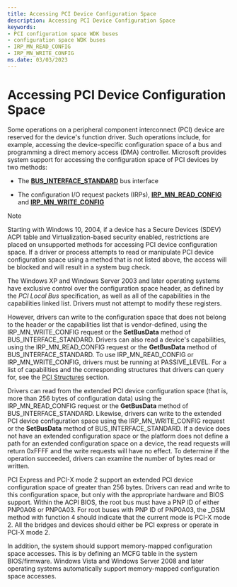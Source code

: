 ```yaml
---
title: Accessing PCI Device Configuration Space
description: Accessing PCI Device Configuration Space
keywords:
- PCI configuration space WDK buses
- configuration space WDK buses
- IRP_MN_READ_CONFIG
- IRP_MN_WRITE_CONFIG
ms.date: 03/03/2023
---
```


# Accessing PCI Device Configuration Space


Some operations on a peripheral component interconnect (PCI) device are reserved for the device's function driver. Such operations include, for example, accessing the device-specific configuration space of a bus and programming a direct memory access (DMA) controller. Microsoft provides system support for accessing the configuration space of PCI devices by two methods:

-   The [**BUS\_INTERFACE\_STANDARD**](/windows-hardware/drivers/ddi/wdm/ns-wdm-_bus_interface_standard) bus interface

-   The configuration I/O request packets (IRPs), [**IRP\_MN\_READ\_CONFIG**](../kernel/irp-mn-read-config.md) and [**IRP\_MN\_WRITE\_CONFIG**](../kernel/irp-mn-write-config.md)

>[!NOTE]
>Starting with Windows 10, 2004, if a device has a Secure Devices (SDEV) ACPI table and Virtualization-based security enabled, restrictions are placed on unsupported methods for accessing PCI device configuration space. If a driver or process attempts to read or manipulate PCI device configuration space using a method that is not listed above, the access will be blocked and will result in a system bug check.

The Windows XP and Windows Server 2003 and later operating systems have exclusive control over the configuration space header, as defined by the *PCI Local Bus* specification, as well as all of the capabilities in the capabilities linked list. Drivers must not attempt to modify these registers.

However, drivers can write to the configuration space that does not belong to the header or the capabilities list that is vendor-defined, using the IRP\_MN\_WRITE\_CONFIG request or the **SetBusData** method of BUS\_INTERFACE\_STANDARD. Drivers can also read a device's capabilities, using the IRP\_MN\_READ\_CONFIG request or the **GetBusData** method of BUS\_INTERFACE\_STANDARD. To use IRP\_MN\_READ\_CONFIG or IRP\_MN\_WRITE\_CONFIG, drivers must be running at PASSIVE\_LEVEL. For a list of capabilities and the corresponding structures that drivers can query for, see the [PCI Structures](/windows-hardware/drivers/ddi/_pci/#structures) section.

Drivers can read from the extended PCI device configuration space (that is, more than 256 bytes of configuration data) using the IRP\_MN\_READ\_CONFIG request or the **GetBusData** method of BUS\_INTERFACE\_STANDARD. Likewise, drivers can write to the extended PCI device configuration space using the IRP\_MN\_WRITE\_CONFIG request or the **SetBusData** method of BUS\_INTERFACE\_STANDARD. If a device does not have an extended configuration space or the platform does not define a path for an extended configuration space on a device, the read requests will return 0xFFFF and the write requests will have no effect. To determine if the operation succeeded, drivers can examine the number of bytes read or written.

PCI Express and PCI-X mode 2 support an extended PCI device configuration space of greater than 256 bytes. Drivers can read and write to this configuration space, but only with the appropriate hardware and BIOS support. Within the ACPI BIOS, the root bus must have a PNP ID of either PNP0A08 or PNP0A03. For root buses with PNP ID of PNP0A03, the \_DSM method with function 4 should indicate that the current mode is PCI-X mode 2. All the bridges and devices should either be PCI express or operate in PCI-X mode 2.

In addition, the system should support memory-mapped configuration space accesses. This is by defining an MCFG table in the system BIOS/firmware. Windows Vista and Windows Server 2008 and later operating systems automatically support memory-mapped configuration space accesses.

